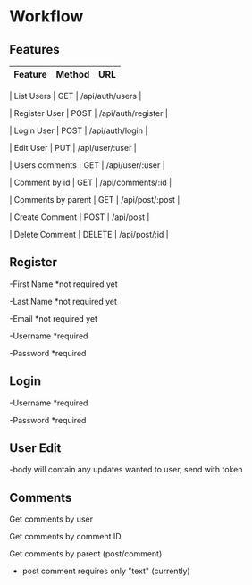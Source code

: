 # Workflow

## Features

| Feature | Method | URL |
| :------ | :----: | :-- |


<!-- todo REMOVE THIS FEATURE LATER -->

| List Users | GET | /api/auth/users |

| Register User | POST | /api/auth/register |

| Login User | POST | /api/auth/login |

| Edit User | PUT | /api/user/:user |

| Users comments | GET | /api/user/:user |

| Comment by id | GET | /api/comments/:id |

| Comments by parent | GET | /api/post/:post |

| Create Comment | POST | /api/post |

| Delete Comment | DELETE | /api/post/:id |

## Register

-First Name \*not required yet

-Last Name \*not required yet

-Email \*not required yet

-Username \*required

-Password \*required

## Login

-Username \*required

-Password \*required

## User Edit

-body will contain any updates wanted to user, send with token

## Comments

Get comments by user

Get comments by comment ID

Get comments by parent (post/comment)

- post comment requires only "text" (currently)
